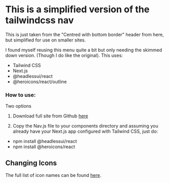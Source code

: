 # This is a simplified version of the tailwindcss nav

This is just taken from the "Centred with bottom border" header from here, but simplified for use on smaller sites.

I found myself reusing this menu quite a bit but only needing the skimmed down version. (Though I do like the original).
This uses:

- Tailwind CSS
- Next.js
- @headlessui/react
- @heroicons/react/outline

### How to use:
Two options

1. Download full site from Github [here](https://github.com/connherf/tailwind-nextjs-nav)

2. Copy the Nav.js file to your components directory and assuming you already have your Next.js app configured with Tailwind CSS, just do:

- npm install @headlessui/react
- npm install @heroicons/react

## Changing Icons

The full list of icon names can be found [here](https://unpkg.com/browse/@heroicons/react@1.0.6/outline/).